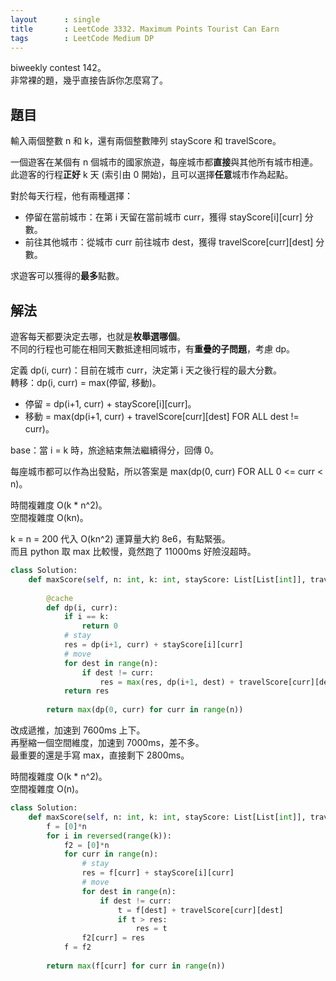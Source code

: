 ```yaml
---
layout      : single
title       : LeetCode 3332. Maximum Points Tourist Can Earn
tags        : LeetCode Medium DP
---
```

biweekly contest 142。  
非常裸的題，幾乎直接告訴你怎麼寫了。  

## 題目

輸入兩個整數 n 和 k，還有兩個整數陣列 stayScore 和 travelScore。  

一個遊客在某個有 n 個城市的國家旅遊，每座城市都**直接**與其他所有城市相連。  
此遊客的行程**正好** k 天 (索引由 0 開始)，且可以選擇**任意**城市作為起點。  

對於每天行程，他有兩種選擇：  

- 停留在當前城市：在第 i 天留在當前城市 curr，獲得 stayScore[i][curr] 分數。  
- 前往其他城市：從城市 curr 前往城市 dest，獲得 travelScore[curr][dest] 分數。  

求遊客可以獲得的**最多**點數。  

## 解法

遊客每天都要決定去哪，也就是**枚舉選哪個**。  
不同的行程也可能在相同天數抵達相同城市，有**重疊的子問題**，考慮 dp。  

定義 dp(i, curr)：目前在城市 curr，決定第 i 天之後行程的最大分數。  
轉移：dp(i, curr) = max(停留, 移動)。  

- 停留 = dp(i+1, curr) + stayScore[i][curr]。  
- 移動 = max(dp(i+1, curr) + travelScore[curr][dest] FOR ALL dest != curr)。  

base：當 i = k 時，旅途結束無法繼續得分，回傳 0。  

每座城市都可以作為出發點，所以答案是 max(dp(0, curr) FOR ALL 0 <= curr < n)。  

時間複雜度 O(k \* n^2)。  
空間複雜度 O(kn)。  

k = n = 200 代入 O(kn^2) 運算量大約 8e6，有點緊張。  
而且 python 取 max 比較慢，竟然跑了 11000ms 好險沒超時。  

```python
class Solution:
    def maxScore(self, n: int, k: int, stayScore: List[List[int]], travelScore: List[List[int]]) -> int:
        
        @cache
        def dp(i, curr):
            if i == k:
                return 0
            # stay
            res = dp(i+1, curr) + stayScore[i][curr]
            # move
            for dest in range(n):
                if dest != curr:
                    res = max(res, dp(i+1, dest) + travelScore[curr][dest])
            return res 
        
        return max(dp(0, curr) for curr in range(n))
```

改成遞推，加速到 7600ms 上下。  
再壓縮一個空間維度，加速到 7000ms，差不多。  
最重要的還是手寫 max，直接剩下 2800ms。  

時間複雜度 O(k \* n^2)。  
空間複雜度 O(n)。  

```python
class Solution:
    def maxScore(self, n: int, k: int, stayScore: List[List[int]], travelScore: List[List[int]]) -> int:
        f = [0]*n
        for i in reversed(range(k)):
            f2 = [0]*n
            for curr in range(n):
                # stay
                res = f[curr] + stayScore[i][curr]
                # move
                for dest in range(n):
                    if dest != curr:
                        t = f[dest] + travelScore[curr][dest]
                        if t > res:
                            res = t
                f2[curr] = res
            f = f2
        
        return max(f[curr] for curr in range(n))
```
